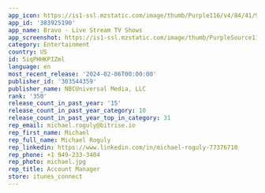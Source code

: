 ```yaml
---
app_icon: https://is1-ssl.mzstatic.com/image/thumb/Purple116/v4/84/41/9d/84419da2-b6bb-fd50-b6e7-e07c4c174030/AppIcon-1x_U007emarketing-0-7-0-0-0-85-220-0.png/1024x1024bb.png
app_id: '383925190'
app_name: Bravo - Live Stream TV Shows
app_screenshot: https://is1-ssl.mzstatic.com/image/thumb/PurpleSource116/v4/2a/63/ca/2a63ca8d-bc6f-dfb0-ed56-abf94e4e0c1c/c5a4413f-7d59-4873-a503-8877d6a9ade2_NBCUniversal_Media_U002c_LLC_Bravo_Layout_mocups_220110_portrait_V1_01-iphonex.png/1242x2688bb.png
category: Entertainment
country: US
id: 5iqPHHKPIZml
language: en
most_recent_release: '2024-02-06T00:00:00'
publisher_id: '303544359'
publisher_name: NBCUniversal Media, LLC
rank: '350'
release_count_in_past_year: '15'
release_count_in_past_year_category: 10
release_count_in_past_year_top_in_category: 31
rep_email: michael.roguly@bitrise.io
rep_first_name: Michael
rep_full_name: Michael Roguly
rep_linkedin: https://www.linkedin.com/in/michael-roguly-77376710
rep_phone: +1 949-233-3404
rep_photo: michael.jpg
rep_title: Account Manager
store: itunes_connect
---
```

